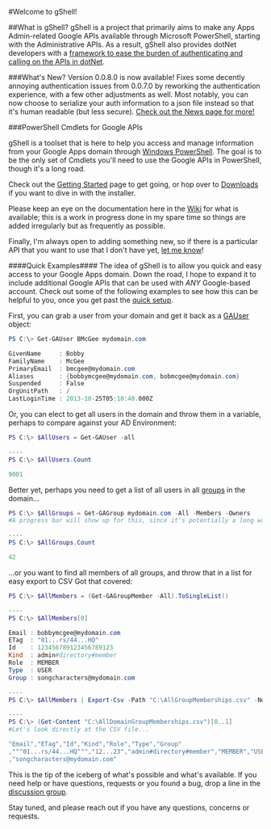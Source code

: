 #Welcome to gShell!

##What is gShell?
gShell is a project that primarily aims to make any Apps Admin-related Google APIs available through Microsoft PowerShell, starting with the Administrative APIs. As a result, gShell also provides dotNet developers with a [framework to ease the burden of authenticating and calling on the APIs in dotNet](https://github.com/squid808/gShell/wiki/DotNet-Guide).

###What's New?
Version 0.0.8.0 is now available! Fixes some decently annoying authentication issues from 0.0.7.0 by reworking the authentication experience, with a few other adjustments as well. Most notably, you can now choose to serialize your auth information to a json file instead so that it's human readable (but less secure). [Check out the News page for more!](https://github.com/squid808/gShell/wiki/News)

###PowerShell Cmdlets for Google APIs

gShell is a toolset that is here to help you access and manage information from your Google Apps domain through [Windows PowerShell](http://en.wikipedia.org/wiki/Windows_PowerShell). The goal is to be the only set of Cmdlets you'll need to use the Google APIs in PowerShell, though it's a long road.

Check out the [Getting Started](https://github.com/squid808/gShell/wiki/Getting-Started) page to get going, or hop over to [Downloads](https://github.com/squid808/gShell/wiki/Downloads) if you want to dive in with the installer.

Please keep an eye on the documentation here in the [Wiki](https://github.com/squid808/gShell/wiki) for what is available; this is a work in progress done in my spare time so things are added irregularly but as frequently as possible.

Finally, I'm always open to adding something new, so if there is a particular API that you want to use that I don't have yet, [let me know](https://github.com/squid808/gShell/wiki/Discussion-Groups)!

####Quick Examples####
The idea of gShell is to allow you quick and easy access to your Google Apps domain. Down the road, I hope to expand it to include additional Google APIs that can be used with _ANY_ Google-based account. Check out some of the following examples to see how this can be helpful to you, once you get past the [quick setup](https://github.com/squid808/gShell/wiki/Getting-Started).

First, you can grab a user from your domain and get it back as a [GAUser](https://github.com/squid808/gShell/wiki/GAUser) object:
```PowerShell
PS C:\> Get-GAUser BMcGee mydomain.com

GivenName     : Bobby
FamilyName    : McGee
PrimaryEmail  : bmcgee@mydomain.com
Aliases       : {bobbymcgee@mydomain.com, bobmcgee@mydomain.com}
Suspended     : False
OrgUnitPath   : /
LastLoginTime : 2013-10-25T05:10:40.000Z
```
Or, you can elect to get all users in the domain and throw them in a variable, perhaps to compare against your AD Environment:

```PowerShell
PS C:\> $AllUsers = Get-GAUser -all

----
PS C:\> $AllUsers.Count

9001
```

Better yet, perhaps you need to get a list of all users in all [groups](https://github.com/squid808/gShell/wiki/GAGroup) in the domain...
```PowerShell
PS C:\> $AllGroups = Get-GAGroup mydomain.com -All -Members -Owners
#A progress bar will show up for this, since it's potentially a long wait

----
PS C:\> $AllGroups.Count

42
```
...or you want to find all members of all groups, and throw that in a list for easy export to CSV Got that covered:

```PowerShell
PS C:\> $AllMembers = (Get-GAGroupMember -All).ToSingleList()

----
PS C:\> $AllMembers[0]

Email : bobbymcgee@mydomain.com
ETag  : "01...rs/44...HQ"
Id    : 123456789123456789123
Kind  : admin#directory#member
Role  : MEMBER
Type  : USER
Group : songcharacters@mydomain.com

----
PS C:\> $AllMembers | Export-Csv -Path "C:\AllGroupMemberships.csv" -NoTypeInformation

----
PS C:\> (Get-Content "C:\AllDomainGroupMemberships.csv")[0..1]
#Let's look directly at the CSV file...

"Email","ETag","Id","Kind","Role","Type","Group"
,"""01...rs/44...HQ""","12...23","admin#directory#member","MEMBER","USER"
,"songcharacters@mydomain.com"
```

This is the tip of the iceberg of what's possible and what's available. If you need help or have questions, requests or you found a bug, drop a line in the [discussion group](https://github.com/squid808/gShell/wiki/Discussion-Groups).

Stay tuned, and please reach out if you have any questions, concerns or requests.
